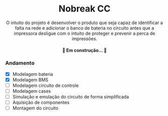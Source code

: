 <h1 align="center"> Nobreak CC </h1>
<p align="center"> O intuito do projeto é desenvolver o produto que seja capaz de identificar a falta na rede e adicionar o banco de bateria no circuito antes que a impressora desligue com o intuito de proteger e prevenir a perca de impressões. </p>
<h4 align="center"> 
	🚧 Em construção...  🚧
</h4>

### Andamento

- [x] Modelagem bateria
- [x] Modelagem BMS
- [ ] Modelagem circuito de controle
- [ ] Modelagem cases
- [ ] Simulação e emulação do circuito de forma simplificada
- [ ] Aquisição de componentes 
- [ ] Montagem do circuito 
